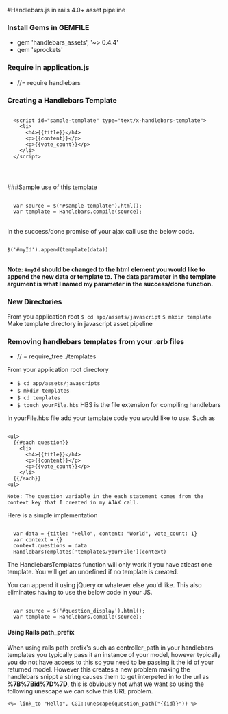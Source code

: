 #Handlebars.js in rails 4.0+ asset pipeline

### Install Gems in GEMFILE
* gem 'handlebars_assets', '~> 0.4.4'
* gem 'sprockets'

### Require in application.js
* //= require handlebars

### Creating a Handlebars Template
<pre><code>
  &lt;script id="sample-template" type="text/x-handlebars-template"&gt;
    &lt;li&gt;
      &lt;h4&gt;{{title}}&lt;/h4&gt;
      &lt;p&gt;{{content}}&lt;/p&gt;
      &lt;p&gt;{{vote_count}}&lt;/p&gt;
    &lt;/li&gt;
  &lt;/script&gt;
</pre>
</code>

###Sample use of this template
<pre>
<code>
  var source = $('#sample-template').html();
  var template = Handlebars.compile(source);
</code>
</pre>

In the success/done promise of your ajax call use the below code.

<pre>
<code>
$('#myId').append(template(data))
</code>
</pre>

**Note: `#myId` should be changed to the html element you would like to append the new data or template to. The data parameter in the template argument is what I named my parameter in the success/done function.**

### New Directories
From you application root
```$ cd app/assets/javascript```
```$ mkdir template```
Make template directory in javascript asset pipeline

### Removing handlebars templates from your .erb files
* // = require_tree ./templates

From your application root directory
* ```$ cd app/assets/javascripts```
* ```$ mkdir templates```
* ```$ cd templates```
* ```$ touch yourFile.hbs``` HBS is the file extension for compiling handlebars

In yourFile.hbs file add your template code you would like to use. Such as
<pre><code>
&lt;ul&gt;
  {{#each question}}
    &lt;li&gt;
      &lt;h4&gt;{{title}}&lt;/h4&gt;
      &lt;p&gt;{{content}}&lt;/p&gt;
      &lt;p&gt;{{vote_count}}&lt;/p&gt;
    &lt;/li&gt;
  {{/each}}
&lt;ul&gt;
</pre></code>

`Note: The question variable in the each statement comes from the context key that I created in my AJAX call.`

Here is a simple implementation

<pre><code>
  var data = {title: "Hello", content: "World", vote_count: 1}
  var context = {}
  context.questions = data
  HandlebarsTemplates&#91;'templates/yourFile'&#93;(context)
</code></pre>

The HandlebarsTemplates function will only work if you have atleast one template. You will get an undefined if no template is created.

You can append it using jQuery or whatever else you'd like. This also eliminates having to use the below code in your JS.
<pre><code>
  var source = $('#question_display').html();
  var template = Handlebars.compile(source);
</pre></code>

#### Using Rails path_prefix

When using rails path prefix's such as controller_path in your handlebars templates you typically pass it an instance of your model, however typically you do not have access to this so you need to be passing it the id of your returned model. However this creates a new problem making the handlebars snippt a string causes them to get interpeted in to the url as **%7B%7Bid%7D%7D**, this is obviously not what we want so using the following unescape we can solve this URL problem.

<pre><code><%= link_to "Hello", CGI::unescape(question_path("{{id}}")) %></code></pre> 
